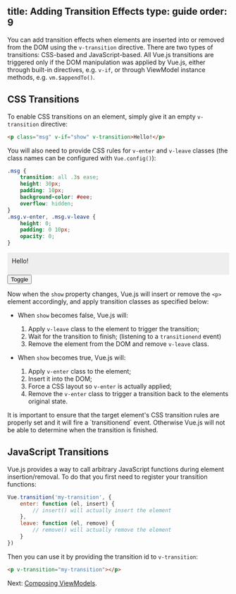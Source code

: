 title: Adding Transition Effects
type: guide
order: 9
---

You can add transition effects when elements are inserted into or removed from the DOM using the `v-transition` directive. There are two types of transitions: CSS-based and JavaScript-based. All Vue.js transitions are triggered only if the DOM manipulation was applied by Vue.js, either through built-in directives, e.g. `v-if`, or through ViewModel instance methods, e.g. `vm.$appendTo()`.

## CSS Transitions

To enable CSS transitions on an element, simply give it an empty `v-transition` directive:

``` html
<p class="msg" v-if="show" v-transition>Hello!</p>
```

You will also need to provide CSS rules for `v-enter` and `v-leave` classes (the class names can be configured with `Vue.config()`):

``` css
.msg {
    transition: all .3s ease;
    height: 30px;
    padding: 10px;
    background-color: #eee;
    overflow: hidden;
}
.msg.v-enter, .msg.v-leave {
    height: 0;
    padding: 0 10px;
    opacity: 0;
}
```

<div id="demo"><p class="msg" v-if="show" v-transition>Hello!</p><button v-on="click: show = !show">Toggle</button></div>

<style>
.msg {
    transition: all .5s ease;
    height: 30px;
    background-color: #eee;
    overflow: hidden;
    padding: 10px;
    margin: 0 !important;
}
.msg.v-enter, .msg.v-leave {
    height: 0;
    padding: 0 10px;
    opacity: 0;
}
</style>

<script>
    var demo = new Vue({
        el: '#demo',
        data: { show: true }
    })
</script>

Now when the `show` property changes, Vue.js will insert or remove the `<p>` element accordingly, and apply transition classes as specified below:

- When `show` becomes false, Vue.js will:
    1. Apply `v-leave` class to the element to trigger the transition;
    2. Wait for the transition to finish; (listening to a `transitionend` event)
    3. Remove the element from the DOM and remove `v-leave` class.

- When `show` becomes true, Vue.js will:
    1. Apply `v-enter` class to the element;
    2. Insert it into the DOM;
    3. Force a CSS layout so `v-enter` is actually applied;
    4. Remove the `v-enter` class to trigger a transition back to the elements original state.

<p class="tip">It is important to ensure that the target element's CSS transition rules are properly set and it will fire a `transitionend` event. Otherwise Vue.js will not be able to determine when the transition is finished.</p>

## JavaScript Transitions

Vue.js provides a way to call arbitrary JavaScript functions during element insertion/removal. To do that you first need to register your transition functions:

``` js
Vue.transition('my-transition', {
    enter: function (el, insert) {
        // insert() will actually insert the element
    },
    leave: function (el, remove) {
        // remove() will actually remove the element
    }
})
```

Then you can use it by providing the transition id to `v-transition`:

``` html
<p v-transition="my-transition"></p>
```

Next: [Composing ViewModels](/guide/composition.html).